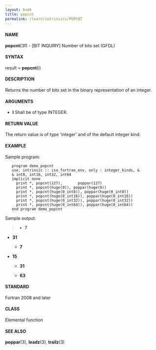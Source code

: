 ```yaml
---
layout: book
title: popcnt
permalink: /learn/intrinsics/POPCNT
---
```

#### NAME

__popcnt__(3f) - \[BIT INQUIRY\] Number of bits set
(GFDL)

#### SYNTAX

result = __popcnt__(i)

#### DESCRIPTION

Returns the number of bits set in the binary representation of an
integer.

#### ARGUMENTS

  - __I__
    Shall be of type INTEGER.

#### RETURN VALUE

The return value is of type 'integer' and of the default integer kind.

#### EXAMPLE

Sample program:

```
   program demo_popcnt
   use, intrinsic :: iso_fortran_env, only : integer_kinds, &
   & int8, int16, int32, int64
   implicit none
     print *, popcnt(127),       poppar(127)
     print *, popcnt(huge(0)), poppar(huge(0))
     print *, popcnt(huge(0_int8)), poppar(huge(0_int8))
     print *, popcnt(huge(0_int16)), poppar(huge(0_int16))
     print *, popcnt(huge(0_int32)), poppar(huge(0_int32))
     print *, popcnt(huge(0_int64)), poppar(huge(0_int64))
   end program demo_popcnt
```

Sample output:

>   - __7__

  - __31__

      - __7__

  - __15__

      - __31__

      - __63__

#### STANDARD

Fortran 2008 and later

#### CLASS

Elemental function
#### SEE ALSO

__poppar__(3), __leadz__(3), __trailz__(3)
